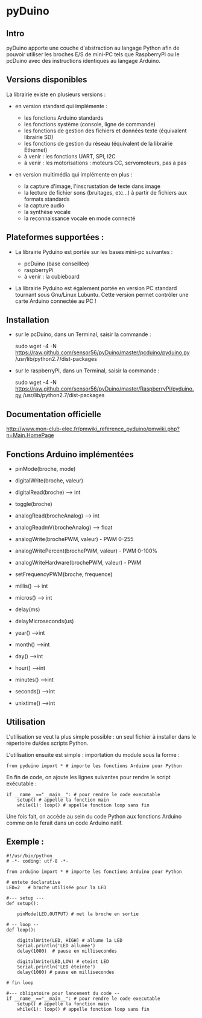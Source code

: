 pyDuino
=======

## Intro

pyDuino apporte une couche d'abstraction au langage Python afin de pouvoir utiliser les broches E/S de mini-PC tels que RaspberryPi ou le pcDuino avec des instructions identiques au langage Arduino. 

## Versions disponibles

La librairie existe en plusieurs versions : 

* en version standard qui implémente : 
	* les fonctions Arduino standards
	* les fonctions système (console, ligne de commande)
	* les fonctions de gestion des fichiers et données texte (équivalent librairie SD)
	* les fonctions de gestion du réseau (équivalent de la librairie Ethernet) 
	* à venir : les fonctions UART, SPI, I2C
	* à venir : les motorisations : moteurs CC, servomoteurs, pas à pas

* en version multimédia qui implémente en plus : 
	* la capture d'image, l'inscrustation de texte dans image
	* la lecture de fichier sons (bruitages, etc...) à partir de fichiers aux formats standards 
	* la capture audio
	* la synthèse vocale
	* la reconnaissance vocale en mode connecté

## Plateformes supportées : 

* La librairie Pyduino est portée sur les bases mini-pc suivantes : 
	* pcDuino (base conseillée)
	* raspberryPi
	* à venir : la cubieboard

* La librairie Pyduino est également portée en version PC standard tournant sous Gnu/Linux Lubuntu. Cette version permet contrôler une carte Arduino connectée au PC !


## Installation 

* sur le pcDuino, dans un Terminal, saisir la commande : 

	sudo wget -4 -N https://raw.github.com/sensor56/pyDuino/master/pcduino/pyduino.py /usr/lib/python2.7/dist-packages
	
* sur le raspberryPi, dans un Terminal, saisir la commande :

	sudo wget -4 -N https://raw.github.com/sensor56/pyDuino/master/RaspberryPi/pyduino.py /usr/lib/python2.7/dist-packages
	

## Documentation officielle 

http://www.mon-club-elec.fr/pmwiki_reference_pyduino/pmwiki.php?n=Main.HomePage

## Fonctions Arduino implémentées 

* pinMode(broche, mode)
* digitalWrite(broche, valeur)
* digitalRead(broche) --> int
* toggle(broche) 

* analogRead(brocheAnalog) --> int
* analogReadmV(brocheAnalog) --> float 

* analogWrite(brochePWM, valeur) - PWM 0-255
* analogWritePercent(brochePWM, valeur) - PWM 0-100%
* analogWriteHardware(brochePWM, valeur) - PWM
* setFrequencyPWM(broche, frequence) 

* millis() --> int
* micros() --> int
* delay(ms)
* delayMicroseconds(us)
* year() -->int
* month() -->int
* day() -->int
* hour() -->int
* minutes() -->int
* seconds() -->int
* unixtime() -->int 

## Utilisation 

L'utilisation se veut la plus simple possible : un seul fichier à installer dans le répertoire du/des scripts Python.


L'utilisation ensuite est simple : importation du module sous la forme : 
	
	from pyduino import * # importe les fonctions Arduino pour Python 
	
En fin de code, on ajoute les lignes suivantes pour rendre le script exécutable : 

	if __name__=="__main__": # pour rendre le code executable 
  		setup() # appelle la fonction main
		while(1): loop() # appelle fonction loop sans fin
	
	
Une fois fait, on accède au sein du code Python aux fonctions Arduino comme on le ferait dans un code Arduino natif. 

## Exemple : 

	#!/usr/bin/python
	# -*- coding: utf-8 -*-

	from arduino import * # importe les fonctions Arduino pour Python

	# entete declarative
	LED=2   # broche utilisée pour la LED
	
	#--- setup --- 
	def setup():
 	 
		pinMode(LED,OUTPUT) # met la broche en sortie

	# -- loop -- 
	def loop():
	
		digitalWrite(LED, HIGH) # allume la LED
		Serial.println('LED allumée')
		delay(1000)  # pause en millisecondes
		
		digitalWrite(LED,LOW) # eteint LED
		Serial.println('LED éteinte')
		delay(1000) # pause en millisecondes

	# fin loop
	
	#--- obligatoire pour lancement du code -- 
	if __name__=="__main__": # pour rendre le code executable 
		setup() # appelle la fonction main
		while(1): loop() # appelle fonction loop sans fin

